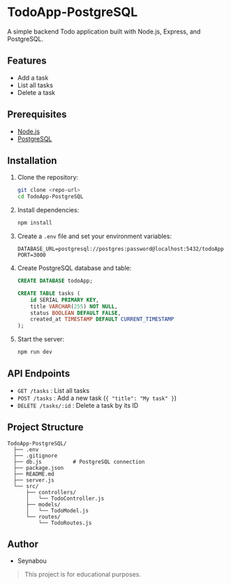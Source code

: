 # TodoApp-PostgreSQL

A simple backend Todo application built with Node.js, Express, and PostgreSQL.

## Features

- Add a task
- List all tasks
- Delete a task

## Prerequisites

- [Node.js](https://nodejs.org/)
- [PostgreSQL](https://www.postgresql.org/)

## Installation

1. Clone the repository:

   ```sh
   git clone <repo-url>
   cd TodoApp-PostgreSQL
   ```

2. Install dependencies:

   ```sh
   npm install
   ```

3. Create a `.env` file and set your environment variables:

   ```
   DATABASE_URL=postgresql://postgres:password@localhost:5432/todoApp
   PORT=3000
   ```

4. Create PostgreSQL database and table:

   ```sql
   CREATE DATABASE todoApp;

   CREATE TABLE tasks (
       id SERIAL PRIMARY KEY,
       title VARCHAR(255) NOT NULL,
       status BOOLEAN DEFAULT FALSE,
       created_at TIMESTAMP DEFAULT CURRENT_TIMESTAMP
   );
   ```

5. Start the server:
   ```sh
   npm run dev
   ```

## API Endpoints

- `GET /tasks` : List all tasks
- `POST /tasks` : Add a new task (`{ "title": "My task" }`)
- `DELETE /tasks/:id` : Delete a task by its ID

## Project Structure

```
TodoApp-PostgreSQL/
  ├── .env
  ├── .gitignore
  ├── db.js          # PostgreSQL connection
  ├── package.json
  ├── README.md
  ├── server.js
  └── src/
      ├── controllers/
      │   └── TodoController.js
      ├── models/
      │   └── TodoModel.js
      └── routes/
          └── TodoRoutes.js
```

## Author

- Seynabou

> This project is for educational purposes.
